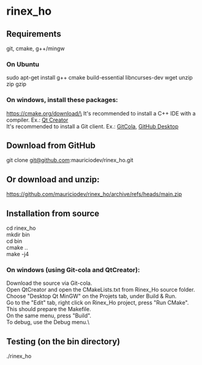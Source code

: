 # rinex_ho

## Requirements
git, cmake, g++/mingw

### On Ubuntu
  sudo apt-get install g++ cmake build-essential libncurses-dev wget unzip zip gzip

### On windows, install these packages: 
  https://cmake.org/download/\
  It's recommended to install a C++ IDE with a compiler. Ex.: [Qt Creator](https://www.qt.io/download-qt-installer)\
  It's recommended to install a Git client. Ex.: [GitCola](https://git-cola.github.io/downloads.html), [GitHub Desktop](https://desktop.github.com/)

## Download from GitHub
git clone git@github.com:mauriciodev/rinex_ho.git

## Or download and unzip: 
https://github.com/mauriciodev/rinex_ho/archive/refs/heads/main.zip

## Installation from source
cd rinex_ho\
mkdir bin\
cd bin\
cmake ..\
make -j4

### On windows (using Git-cola and QtCreator):
Download the source via Git-cola. \
Open QtCreator and open the CMakeLists.txt from Rinex_Ho source folder. \
Choose "Desktop Qt MinGW" on the Projets tab, under Build & Run. \
Go to the "Edit" tab, right click on Rinex_Ho project, press "Run CMake". This should prepare the Makefile.\
On the same menu, press "Build".\
To debug, use the Debug menu.\



## Testing (on the bin directory)
./rinex_ho



